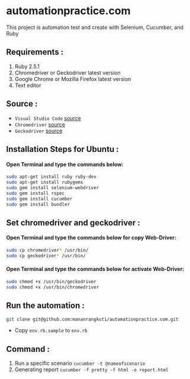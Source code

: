 # automationpractice.com

This project is automation test and create with Selenium, Cucumber, and Ruby

## Requirements :
1. Ruby 2.5.1
2. Chromedriver or Geckodriver latest version
3. Google Chrome or Mozilla Firefox latest version
4. Text editor

## Source :
* `Visual Studio Code` [source](https://code.visualstudio.com)
* `Chromedriver` [source](http://chromedriver.chromium.org)
* `Geckodriver` [source](https://github.com/mozilla/geckodriver/releases)

## Installation Steps for Ubuntu :
#### Open Terminal and type the commands below:
```sh
sudo apt-get install ruby ruby-dev
sudo apt-get install rubygems
sudo gem install selenium-webdriver
sudo gem install rspec
sudo gem install cucumber
sudo gem install bundler
```

## Set chromedriver and geckodriver :
#### Open Terminal and type the commands below for copy Web-Driver:
```sh
sudo cp chromedriver* /usr/bin/
sudo cp geckodriver* /usr/bin/
```
#### Open Terminal and type the commands below for activate Web-Driver:
```sh
sudo chmod +x /usr/bin/geckodriver
sudo chmod +x /usr/bin/chromedriver
```

## Run the automation :
```sh
git clone git@github.com:mananrangkuti/automationpractice.com.git
```
* Copy `env.rb.sample` to `env.rb`

## Command :
1. Run a specific scenario `cucumber -t @nameofscenario`
2. Generating report `cucumber -f pretty -f html -o report.html`

